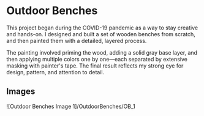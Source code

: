 # Outdoor Benches

This project began during the COVID-19 pandemic as a way to stay creative and hands-on. I designed and built a set of wooden benches from scratch, and then painted them with a detailed, layered process.

The painting involved priming the wood, adding a solid gray base layer, and then applying multiple colors one by one—each separated by extensive masking with painter's tape. The final result reflects my strong eye for design, pattern, and attention to detail.

## Images

![Outdoor Benches Image 1]/OutdoorBenches/OB_1
